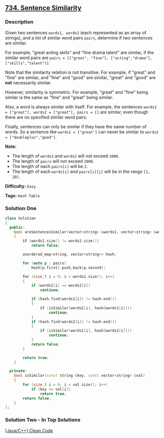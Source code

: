 ## [734. Sentence Similarity](https://leetcode.com/problems/sentence-similarity/description/)

### Description

Given two sentences `words1, words2` (each represented as an array of strings), and a list of similar word pairs `pairs`, determine if two sentences are similar.

For example, "great acting skills" and "fine drama talent" are similar, if the similar word pairs are `pairs = [["great", "fine"], ["acting","drama"], ["skills","talent"]]`.

Note that the similarity relation is not transitive. For example, if "great" and "fine" are similar, and "fine" and "good" are similar, "great" and "good" are **not** necessarily similar.

However, similarity is symmetric. For example, "great" and "fine" being similar is the same as "fine" and "great" being similar.

Also, a word is always similar with itself. For example, the sentences `words1 = ["great"], words2 = ["great"], pairs = []` are similar, even though there are no specified similar word pairs.

Finally, sentences can only be similar if they have the same number of words. So a sentence like `words1 = ["great"]` can never be similar to `words2 = ["doubleplus","good"]`.

**Note:**

- The length of `words1` and `words2` will not exceed `1000`.
- The length of `pairs` will not exceed `2000`.
- The length of each `pairs[i]` will be `2`.
- The length of each `words[i]` and `pairs[i][j]` will be in the range `[1, 20]`.

**Difficulty:** `Easy`

**Tags:** `Hash Table`

### Solution One

```c++
class Solution
{
  public:
    bool areSentencesSimilar(vector<string> &words1, vector<string> &words2, vector<pair<string, string>> pairs)
    {
        if (words1.size() != words2.size())
            return false;

        unordered_map<string, vector<string>> hash;

        for (auto p : pairs)
            hash[p.first].push_back(p.second);

        for (size_t i = 0; i < words1.size(); i++)
        {
            if (words1[i] == words2[i])
                continue;

            if (hash.find(words1[i]) != hash.end())
            {
                if (isSimilar(words2[i], hash[words1[i]]))
                    continue;
            }
            if (hash.find(words2[i]) != hash.end())
            {
                if (isSimilar(words1[i], hash[words2[i]]))
                    continue;
            }
            return false;
        }

        return true;
    }

  private:
    bool isSimilar(const string &key, const vector<string> &val)
    {
        for (size_t i = 0; i < val.size(); i++)
            if (key == val[i])
                return true;
        return false;
    }
};
```

### Solution Two - In Top Solutions

[[Java/C++] Clean Code](https://discuss.leetcode.com/topic/112040/java-c-clean-code)
